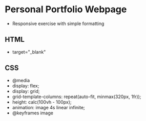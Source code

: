 # Personal Portfolio Webpage
- Responsive exercise with simple formatting
## HTML
- target="_blank"
## CSS
- @media
- display: flex;
- display: grid;
- grid-template-columns: repeat(auto-fit, minmax(320px, 1fr));
- height: calc(100vh - 100px);
- animation: image 4s linear infinite;
- @keyframes image